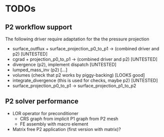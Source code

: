 # TODOs

## P2 workflow support

The following driver require adaptation for the the pressure projection

- surface_outflux + surface_projection_p0_to_p1 -> (combined driver and p2) [UNTESTED]
- cgrad + projection_p0_to_p1 -> (combined driver and p2) [UNTESTED]
- divergence (p2), implement dispatch [UNTESTED]
- lumped_mass_inv (p2)  [...]
- volumes (check that p2 works by piggy-backing) [LOOKS good]
- integrate_divergence (this is used for checks, maybe p2)  [UNTESTED]
- surface_projection_p0_to_p1 -> surface_projection_p1_to_p2

## P2 solver performance

- LOR operator for preconditioner 
	- CRS graph from implicit P1 graph from P2 mesh
	- FE assembly with macro element
- Matrix free P2 application (first version with matrix)?